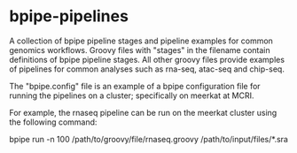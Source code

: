 # bpipe-pipelines
A collection of bpipe pipeline stages and pipeline examples for common genomics workflows. Groovy files with "stages" in the filename contain definitions of bpipe pipeline stages. All other groovy files provide examples of pipelines for common analyses such as rna-seq, atac-seq and chip-seq.

The "bpipe.config" file is an example of a bpipe configuration file for running the pipelines on a cluster; specifically on meerkat at MCRI.

For example, the rnaseq pipeline can be run on the meerkat cluster using the following command:

bpipe run -n 100 /path/to/groovy/file/rnaseq.groovy /path/to/input/files/\*.sra
